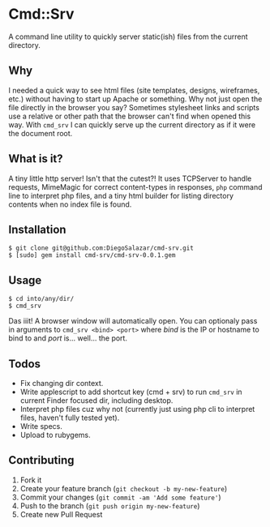 # Cmd::Srv

A command line utility to quickly server static(ish) files from the current directory.

## Why

I needed a quick way to see html files (site templates, designs, wireframes, etc.) without having to start up Apache or something. 
Why not just open the file directly in the browser you say? Sometimes stylesheet links and scripts use a relative or other path 
that the browser can't find when opened this way. With ```cmd_srv``` I can quickly serve up the current directory as if it were the 
document root.

## What is it?

A tiny little http server! Isn't that the cutest?! It uses TCPServer to handle requests, MimeMagic for correct content-types in responses, ```php``` command line to interpret php files, and a tiny html builder for listing directory contents when no index file is found.

## Installation

    $ git clone git@github.com:DiegoSalazar/cmd-srv.git
    $ [sudo] gem install cmd-srv/cmd-srv-0.0.1.gem

## Usage

    $ cd into/any/dir/
    $ cmd_srv

Das iiit! A browser window will automatically open. You can optionaly pass in arguments to ```cmd_srv <bind> <port>``` where _bind_ is the IP or hostname to bind to and _port_ is... well... the port.

## Todos

* Fix changing dir context.
* Write applescript to add shortcut key (cmd + srv) to run ```cmd_srv``` in current Finder focused dir, including desktop.
* Interpret php files cuz why not (currently just using php cli to interpret files, haven't fully tested yet).
* Write specs.
* Upload to rubygems.

## Contributing

1. Fork it
2. Create your feature branch (`git checkout -b my-new-feature`)
3. Commit your changes (`git commit -am 'Add some feature'`)
4. Push to the branch (`git push origin my-new-feature`)
5. Create new Pull Request

